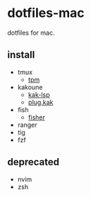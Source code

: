# dotfiles-mac

dotfiles for mac.

## install

* tmux
  * [tpm](https://github.com/tmux-plugins/tpm)
* kakoune
  * [kak-lsp](https://github.com/ul/kak-lsp)
  * [plug.kak](https://github.com/andreyorst/plug.kak)
* fish
  * [fisher](https://github.com/jorgebucaran/fisher)
* ranger
* tig
* fzf

## deprecated
* nvim
* zsh

